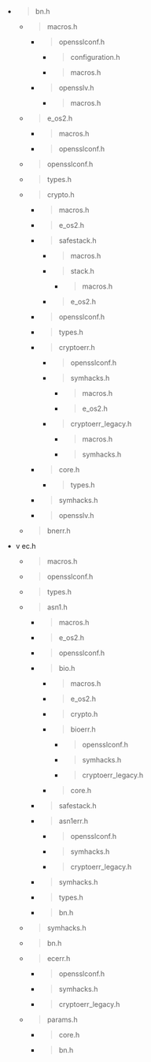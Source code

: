 * > bn.h
    * > macros.h
        * > opensslconf.h
            * > configuration.h
            * > macros.h
        * > opensslv.h
            * > macros.h
    * > e_os2.h
        * > macros.h
        * > opensslconf.h
    * > opensslconf.h
    * > types.h
    * > crypto.h
        * > macros.h
        * > e_os2.h
        * > safestack.h
            * > macros.h
            * > stack.h
                * > macros.h
            * > e_os2.h
        * > opensslconf.h
        * > types.h
        * > cryptoerr.h
            * > opensslconf.h
            * > symhacks.h
                * > macros.h
                * > e_os2.h
            * > cryptoerr_legacy.h
                * > macros.h
                * > symhacks.h
        * > core.h
            * > types.h
        * > symhacks.h
        * > opensslv.h
    * > bnerr.h
* v ec.h
    * > macros.h
    * > opensslconf.h
    * > types.h
    * > asn1.h
        * > macros.h
        * > e_os2.h
        * > opensslconf.h
        * > bio.h
            * > macros.h
            * > e_os2.h
            * > crypto.h
            * > bioerr.h
                * > opensslconf.h
                * > symhacks.h
                * > cryptoerr_legacy.h
            * > core.h
        * > safestack.h
        * > asn1err.h
            * > opensslconf.h
            * > symhacks.h
            * > cryptoerr_legacy.h
        * > symhacks.h
        * > types.h
        * > bn.h
    * > symhacks.h
    * > bn.h
    * > ecerr.h
        * > opensslconf.h
        * > symhacks.h
        * > cryptoerr_legacy.h
    * > params.h
        * > core.h
        * > bn.h